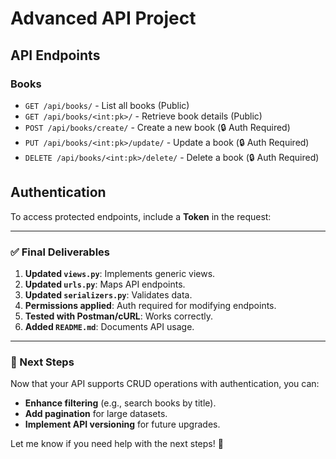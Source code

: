 # Advanced API Project

## API Endpoints

### Books
- `GET /api/books/` - List all books (Public)
- `GET /api/books/<int:pk>/` - Retrieve book details (Public)
- `POST /api/books/create/` - Create a new book (🔒 Auth Required)
- `PUT /api/books/<int:pk>/update/` - Update a book (🔒 Auth Required)
- `DELETE /api/books/<int:pk>/delete/` - Delete a book (🔒 Auth Required)

## Authentication
To access protected endpoints, include a **Token** in the request:



---

### **✅ Final Deliverables**
1. **Updated `views.py`**: Implements generic views.
2. **Updated `urls.py`**: Maps API endpoints.
3. **Updated `serializers.py`**: Validates data.
4. **Permissions applied**: Auth required for modifying endpoints.
5. **Tested with Postman/cURL**: Works correctly.
6. **Added `README.md`**: Documents API usage.

---

### **🎯 Next Steps**
Now that your API supports CRUD operations with authentication, you can:
- **Enhance filtering** (e.g., search books by title).
- **Add pagination** for large datasets.
- **Implement API versioning** for future upgrades.

Let me know if you need help with the next steps! 🚀
